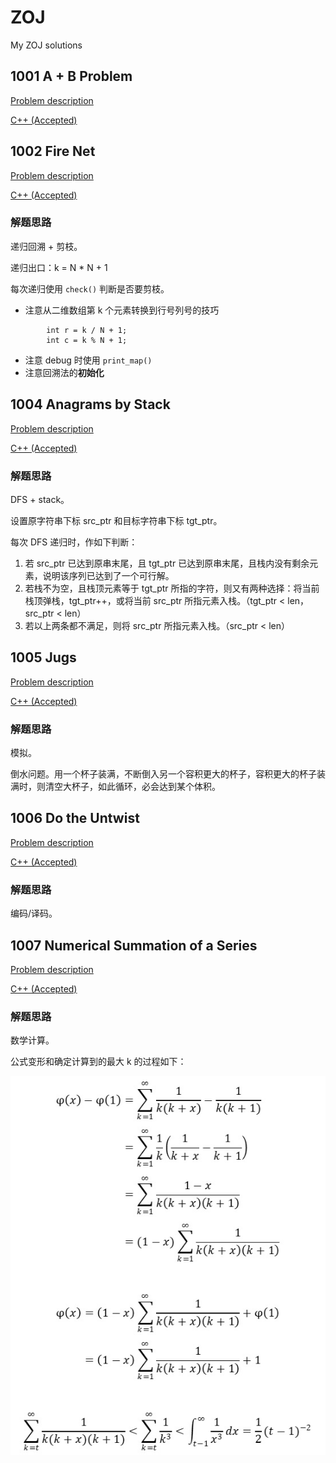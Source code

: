# ZOJ
My ZOJ solutions

## 1001 A + B Problem

[Problem description](http://acm.zju.edu.cn/onlinejudge/showProblem.do?problemCode=1001)

[C++ (Accepted)](https://github.com/Heliovic/ZOJ/blob/master/1001/main.cpp)

## 1002 Fire Net

[Problem description](http://acm.zju.edu.cn/onlinejudge/showProblem.do?problemCode=1002)

[C++ (Accepted)](https://github.com/Heliovic/ZOJ/blob/master/1002/main.cpp)

### 解题思路

递归回溯 + 剪枝。

递归出口：k = N * N + 1

每次递归使用 `check()` 判断是否要剪枝。

* 注意从二维数组第 k 个元素转换到行号列号的技巧
```
        int r = k / N + 1;
        int c = k % N + 1;
```
* 注意 debug 时使用 `print_map()`
* 注意回溯法的**初始化**

## 1004 Anagrams by Stack

[Problem description](http://acm.zju.edu.cn/onlinejudge/showProblem.do?problemCode=1004)

[C++ (Accepted)](https://github.com/Heliovic/ZOJ/blob/master/1004/main.cpp)

### 解题思路

DFS + stack。

设置原字符串下标 src_ptr 和目标字符串下标 tgt_ptr。

每次 DFS 递归时，作如下判断：

1. 若 src_ptr 已达到原串末尾，且 tgt_ptr 已达到原串末尾，且栈内没有剩余元素，说明该序列已达到了一个可行解。
2. 若栈不为空，且栈顶元素等于 tgt_ptr 所指的字符，则又有两种选择：将当前栈顶弹栈，tgt_ptr++，或将当前 src_ptr 所指元素入栈。（tgt_ptr < len，src_ptr < len）
3. 若以上两条都不满足，则将 src_ptr 所指元素入栈。（src_ptr < len）

## 1005 Jugs

[Problem description](http://acm.zju.edu.cn/onlinejudge/showProblem.do?problemCode=1005)

[C++ (Accepted)](https://github.com/Heliovic/ZOJ/blob/master/1005/main.cpp)

### 解题思路

模拟。

倒水问题。用一个杯子装满，不断倒入另一个容积更大的杯子，容积更大的杯子装满时，则清空大杯子，如此循环，必会达到某个体积。

## 1006 Do the Untwist

[Problem description](http://acm.zju.edu.cn/onlinejudge/showProblem.do?problemCode=1006)

[C++ (Accepted)](https://github.com/Heliovic/ZOJ/blob/master/1006/main.cpp)

### 解题思路

编码/译码。

## 1007 Numerical Summation of a Series

[Problem description](http://acm.zju.edu.cn/onlinejudge/showProblem.do?problemCode=1007)

[C++ (Accepted)](https://github.com/Heliovic/ZOJ/blob/master/1007/main.cpp)

### 解题思路

数学计算。

公式变形和确定计算到的最大 k 的过程如下：

<img src = '1007/formula.jpg'/>
